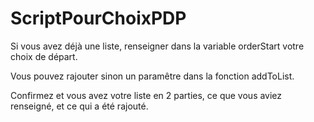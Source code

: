 # ScriptPourChoixPDP

Si vous avez déjà une liste, renseigner dans la variable orderStart votre choix de départ.

Vous pouvez rajouter sinon un paramêtre dans la fonction addToList.

Confirmez et vous avez votre liste en 2 parties, ce que vous aviez renseigné, et ce qui a été rajouté.
